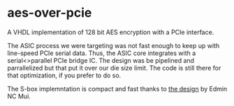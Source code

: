 # aes-over-pcie
A VHDL implementation of 128 bit AES encryption with a PCIe interface.

The ASIC process we were targeting was not fast enough to keep up with line-speed PCIe serial data. Thus, the ASIC core integrates with a serial<>parallel PCIe bridge IC. The design was be pipelined and parrallelized but that put it over our die size limit. The code is still there for that optimization, if you prefer to do so.

The S-box implemntation is compact and fast thanks to [the design](https://github.com/jevinskie/aes-over-pcie/blob/master/docs/aes/sbox1.pdf) by Edmin NC Mui.
